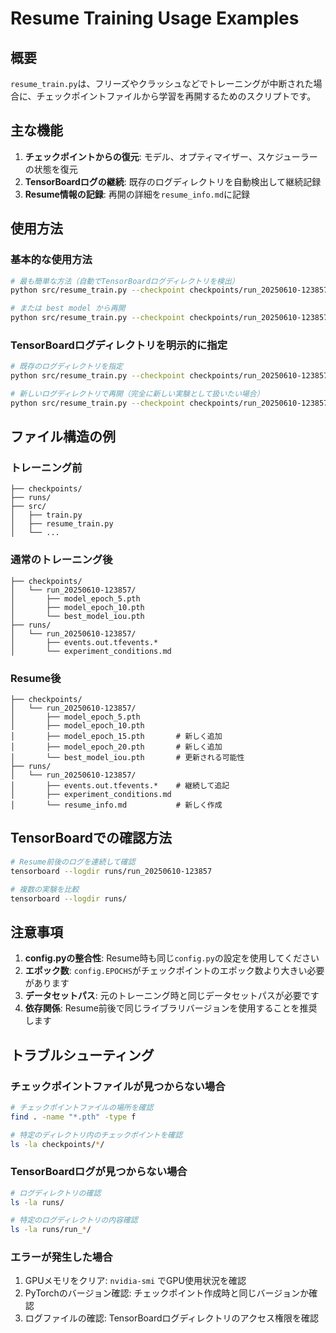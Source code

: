 # Resume Training Usage Examples

## 概要
`resume_train.py`は、フリーズやクラッシュなどでトレーニングが中断された場合に、チェックポイントファイルから学習を再開するためのスクリプトです。

## 主な機能
1. **チェックポイントからの復元**: モデル、オプティマイザー、スケジューラーの状態を復元
2. **TensorBoardログの継続**: 既存のログディレクトリを自動検出して継続記録
3. **Resume情報の記録**: 再開の詳細を`resume_info.md`に記録

## 使用方法

### 基本的な使用方法
```bash
# 最も簡単な方法（自動でTensorBoardログディレクトリを検出）
python src/resume_train.py --checkpoint checkpoints/run_20250610-123857/model_epoch_10.pth

# または best model から再開
python src/resume_train.py --checkpoint checkpoints/run_20250610-123857/best_model_iou.pth
```

### TensorBoardログディレクトリを明示的に指定
```bash
# 既存のログディレクトリを指定
python src/resume_train.py --checkpoint checkpoints/run_20250610-123857/model_epoch_10.pth --log_dir runs/run_20250610-123857

# 新しいログディレクトリで再開（完全に新しい実験として扱いたい場合）
python src/resume_train.py --checkpoint checkpoints/run_20250610-123857/model_epoch_10.pth --log_dir runs/new_run_20250611-090000
```

## ファイル構造の例

### トレーニング前
```
├── checkpoints/
├── runs/
├── src/
│   ├── train.py
│   ├── resume_train.py
│   └── ...
```

### 通常のトレーニング後
```
├── checkpoints/
│   └── run_20250610-123857/
│       ├── model_epoch_5.pth
│       ├── model_epoch_10.pth
│       └── best_model_iou.pth
├── runs/
│   └── run_20250610-123857/
│       ├── events.out.tfevents.*
│       └── experiment_conditions.md
```

### Resume後
```
├── checkpoints/
│   └── run_20250610-123857/
│       ├── model_epoch_5.pth
│       ├── model_epoch_10.pth
│       ├── model_epoch_15.pth       # 新しく追加
│       ├── model_epoch_20.pth       # 新しく追加
│       └── best_model_iou.pth       # 更新される可能性
├── runs/
│   └── run_20250610-123857/
│       ├── events.out.tfevents.*    # 継続して追記
│       ├── experiment_conditions.md
│       └── resume_info.md           # 新しく作成
```

## TensorBoardでの確認方法
```bash
# Resume前後のログを連続して確認
tensorboard --logdir runs/run_20250610-123857

# 複数の実験を比較
tensorboard --logdir runs/
```

## 注意事項
1. **config.pyの整合性**: Resume時も同じ`config.py`の設定を使用してください
2. **エポック数**: `config.EPOCHS`がチェックポイントのエポック数より大きい必要があります
3. **データセットパス**: 元のトレーニング時と同じデータセットパスが必要です
4. **依存関係**: Resume前後で同じライブラリバージョンを使用することを推奨します

## トラブルシューティング

### チェックポイントファイルが見つからない場合
```bash
# チェックポイントファイルの場所を確認
find . -name "*.pth" -type f

# 特定のディレクトリ内のチェックポイントを確認
ls -la checkpoints/*/
```

### TensorBoardログが見つからない場合
```bash
# ログディレクトリの確認
ls -la runs/

# 特定のログディレクトリの内容確認
ls -la runs/run_*/
```

### エラーが発生した場合
1. GPUメモリをクリア: `nvidia-smi` でGPU使用状況を確認
2. PyTorchのバージョン確認: チェックポイント作成時と同じバージョンか確認
3. ログファイルの確認: TensorBoardログディレクトリのアクセス権限を確認 
